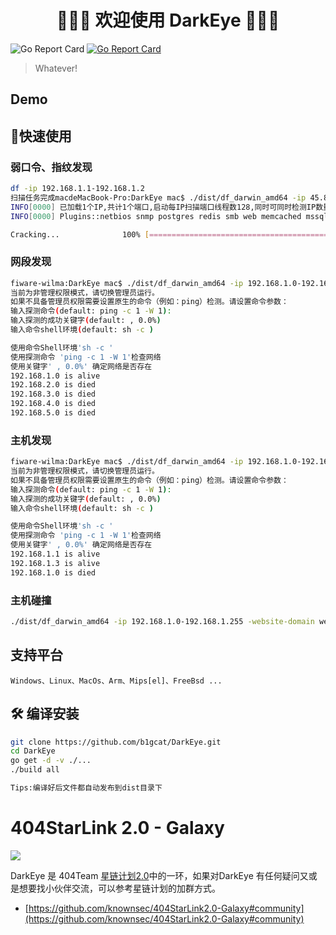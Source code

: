 <h1 align="center">👏👏👏 欢迎使用 DarkEye 👏👏👏</h1>

![Go Report Card](https://img.shields.io/github/release-date/b1gcat/DarkEye) [![Go Report Card](https://goreportcard.com/badge/github.com/b1gcat/DarkEye)](https://goreportcard.com/report/github.com/b1gcat/DarkEye)


> Whatever!

## Demo

## 🚀快速使用 

### 弱口令、指纹发现

```bash
df -ip 192.168.1.1-192.168.1.2
扫描任务完成macdeMacBook-Pro:DarkEye mac$ ./dist/df_darwin_amd64 -ip 45.88.13.188 -website-domain-list www.hackdoor.org -port-list 80
INFO[0000] 已加载1个IP,共计1个端口,启动每IP扫描端口线程数128,同时可同时检测IP数量32 
INFO[0000] Plugins::netbios snmp postgres redis smb web memcached mssql mysql ftp mongodb ssh  

Cracking...              100% [==================================================================================================================================================] (1/1, 13 it/min) 
```

### 网段发现

```bash
fiware-wilma:DarkEye mac$ ./dist/df_darwin_amd64 -ip 192.168.1.0-192.168.255.0  -only-alive-network
当前为非管理权限模式，请切换管理员运行。
如果不具备管理员权限需要设置原生的命令（例如：ping）检测。请设置命令参数：
输入探测命令(default: ping -c 1 -W 1):
输入探测的成功关键字(default: , 0.0%)
输入命令shell环境(default: sh -c )

使用命令Shell环境'sh -c '
使用探测命令 'ping -c 1 -W 1'检查网络 
使用关键字' , 0.0%' 确定网络是否存在
192.168.1.0 is alive
192.168.2.0 is died
192.168.3.0 is died
192.168.4.0 is died
192.168.5.0 is died

```

### 主机发现

```bash
fiware-wilma:DarkEye mac$ ./dist/df_darwin_amd64 -ip 192.168.1.0-192.168.1.255 --alive-host-check
当前为非管理权限模式，请切换管理员运行。
如果不具备管理员权限需要设置原生的命令（例如：ping）检测。请设置命令参数：
输入探测命令(default: ping -c 1 -W 1):
输入探测的成功关键字(default: , 0.0%)
输入命令shell环境(default: sh -c )

使用命令Shell环境'sh -c '
使用探测命令 'ping -c 1 -W 1'检查网络 
使用关键字' , 0.0%' 确定网络是否存在
192.168.1.1 is alive
192.168.1.3 is alive
192.168.1.0 is died

```

### 主机碰撞

```bash
./dist/df_darwin_amd64 -ip 192.168.1.0-192.168.1.255 -website-domain website.txt
```

## 支持平台

```
Windows、Linux、MacOs、Arm、Mips[el]、FreeBsd ...
```


## 🛠 编译安装

```bash
git clone https://github.com/b1gcat/DarkEye.git
cd DarkEye
go get -d -v ./...
./build all

Tips:编译好后文件都自动发布到dist目录下
```

# 404StarLink 2.0 - Galaxy

![](https://github.com/knownsec/404StarLink-Project/raw/master/logo.png)

DarkEye 是 404Team [星链计划2.0](https://github.com/knownsec/404StarLink2.0-Galaxy)中的一环，如果对DarkEye 有任何疑问又或是想要找小伙伴交流，可以参考星链计划的加群方式。

- [https://github.com/knownsec/404StarLink2.0-Galaxy#community](https://github.com/knownsec/404StarLink2.0-Galaxy#community)



